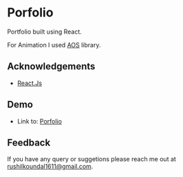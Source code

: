 
# Porfolio
Portfolio built using React.

For Animation I used [AOS](https://github.com/michalsnik/aos) library.

## Acknowledgements

 - [React.Js](https://reactjs.org/docs/getting-started.html)

## Demo
 - Link to: [Porfolio](https://delightful-choux-c5cca0.netlify.app/)

## Feedback

If you have any query or suggetions please reach me out at rushilkoundal1611@gmail.com.

